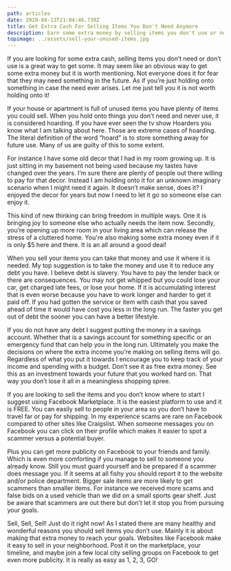 ```yaml
---
path: articles
date: 2020-04-13T21:04:46.730Z
title: Get Extra Cash For Selling Items You Don't Need Anymore
description: Earn some extra money by selling items you don't use or need anymore.
topimage: ../assets/sell-your-unused-items.jpg
---
```

<!--StartFragment-->

If you are looking for some extra cash, selling items you don’t need or don’t use is a great way to get some. It may seem like an obvious way to get some extra money but it is worth mentioning. Not everyone does it for fear that they may need something in the future. As if you’re just holding onto something in case the need ever arises. Let me just tell you it is not worth holding onto it!

If your house or apartment is full of unused items you have plenty of items you could sell. When you hold onto things you don’t need and never use, it is considered hoarding. If you have ever seen the tv show Hoarders you know what I am talking about here. Those are extreme cases of hoarding. The literal definition of the word “hoard” is to store something away for future use. Many of us are guilty of this to some extent.

For instance I have some old decor that I had in my room growing up. It is just sitting in my basement not being used because my tastes have changed over the years. I’m sure there are plenty of people out there willing to pay for that decor. Instead I am holding onto it for an unknown imaginary scenario when I might need it again. It doesn’t make sense, does it? I enjoyed the decor for years but now I need to let it go so someone else can enjoy it.

This kind of new thinking can bring freedom in multiple ways. One it is bringing joy to someone else who actually needs the item now. Secondly, you’re opening up more room in your living area which can release the stress of a cluttered home. You're also making some extra money even if it is only $5 here and there. It is an all around a good deal!

When you sell your items you can take that money and use it where it is needed. My top suggestion is to take the money and use it to reduce any debt you have. I believe debt is slavery. You have to pay the lender back or there are consequences. You may not get whipped but you could lose your car, get charged late fees, or lose your home. If it is accumulating interest that is even worse because you have to work longer and harder to get it paid off. If you had gotten the service or item with cash that you saved ahead of time it would have cost you less in the long run. The faster you get out of debt the sooner you can have a better lifestyle.

If you do not have any debt I suggest putting the money in a savings account. Whether that is a savings account for something specific or an emergency fund that can help you in the long run. Ultimately you make the decisions on where the extra income you’re making on selling items will go. Regardless of what you put it towards I encourage you to keep track of your income and spending with a budget. Don’t see it as free extra money. See this as an investment towards your future that you worked hard on. That way you don’t lose it all in a meaningless shopping spree.

If you are looking to sell the items and you don’t know where to start I suggest using Facebook Marketplace. It is the easiest platform to use and it is FREE. You can easily sell to people in your area so you don’t have to travel far or pay for shipping. In my experience scams are rare on Facebook compared to other sites like Craigslist. When someone messages you on Facebook you can click on their profile which makes it easier to spot a scammer versus a potential buyer.

Plus you can get more publicity on Facebook to your friends and family. Which is even more comforting if you manage to sell to someone you already know. Still you must guard yourself and be prepared if a scammer does message you. If it seems at all fishy you should report it to the website and/or police department. Bigger sale items are more likely to get scammers than smaller items. For instance we received more scams and false bids on a used vehicle than we did on a small sports gear shelf. Just be aware that scammers are out there but don’t let it stop you from pursuing your goals.

Sell, Sell, Sell! Just do it right now! As I stated there are many healthy and wonderful reasons you should sell items you don’t use. Mainly it is about making that extra money to reach your goals. Websites like Facebook make it easy to sell in your neighborhood. Post it on the marketplace, your timeline, and maybe join a few local city selling groups on Facebook to get even more publicity. It is really as easy as 1, 2, 3, GO!

<!--EndFragment-->